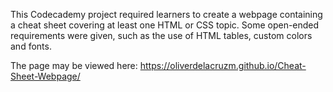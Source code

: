 This Codecademy project required learners to create a webpage containing a cheat sheet covering at least one HTML or CSS topic. Some open-ended requirements were given, such as the use of HTML tables, custom colors and fonts.

The page may be viewed here: https://oliverdelacruzm.github.io/Cheat-Sheet-Webpage/
